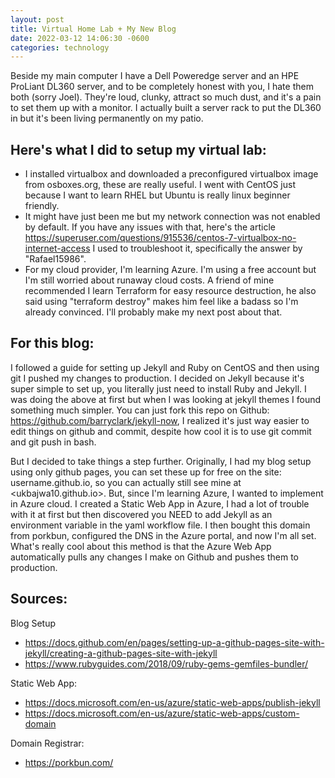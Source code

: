 ```yaml
---
layout: post
title: Virtual Home Lab + My New Blog
date: 2022-03-12 14:06:30 -0600
categories: technology
---
```


Beside my main computer I have a Dell Poweredge server and an HPE ProLiant DL360 server, and to be completely honest with you, I hate them both (sorry Joel). They're loud, clunky, attract so much dust, and it's a pain to set them up with a monitor. I actually built a server rack to put the DL360 in but it's been living permanently on my patio. 

## Here's what I did to setup my virtual lab: 

- I installed virtualbox and downloaded a preconfigured virtualbox image from osboxes.org, these are really useful. I went with CentOS just because I want to learn RHEL but Ubuntu is really linux beginner friendly. 
- It might have just been me but my network connection was not enabled by default. If you have any issues with that, here's the article <https://superuser.com/questions/915536/centos-7-virtualbox-no-internet-access> I used to troubleshoot it, specifically the answer by "Rafael15986".  
- For my cloud provider, I'm learning Azure. I'm using a free account but I'm still worried about runaway cloud costs. A friend of mine recommended I learn Terraform for easy resource destruction, he also said using "terraform destroy" makes him feel like a badass so I'm already convinced. I'll probably make my next post about that.

## For this blog:

I followed a guide for setting up Jekyll and Ruby on CentOS and then using git I pushed my changes to production. I decided on Jekyll because it's super simple to set up, you literally just need to install Ruby and Jekyll. I was doing the above at first but when I was looking at jekyll themes I found something much simpler. You can just fork this repo on Github: <https://github.com/barryclark/jekyll-now>, I realized it's just way easier to edit things on github and commit, despite how cool it is to use git commit and git push in bash. 

But I decided to take things a step further. Originally, I had my blog setup using only github pages, you can set these up for free on the site: username.github.io, so you can actually still see mine at <ukbajwa10.github.io>. But, since I'm learning Azure, I wanted to implement in Azure cloud. I created a Static Web App in Azure, I had a lot of trouble with it at first but then discovered you NEED to add Jekyll as an environment variable in the yaml workflow file. I then bought this domain from porkbun, configured the DNS in the Azure portal, and now I'm all set. What's really cool about this method is that the Azure Web App automatically pulls any changes I make on Github and pushes them to production. 



## Sources: 

Blog Setup
  - <https://docs.github.com/en/pages/setting-up-a-github-pages-site-with-jekyll/creating-a-github-pages-site-with-jekyll>
  - <https://www.rubyguides.com/2018/09/ruby-gems-gemfiles-bundler/>

Static Web App: 
  - <https://docs.microsoft.com/en-us/azure/static-web-apps/publish-jekyll>
  - <https://docs.microsoft.com/en-us/azure/static-web-apps/custom-domain>

Domain Registrar:
  - <https://porkbun.com/>

